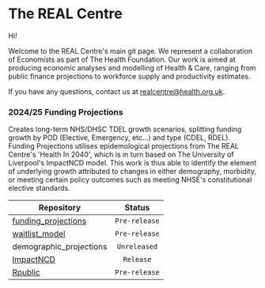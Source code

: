# The REAL Centre

Hi!

Welcome to the REAL Centre's main git page. We represent a collaboration of Economists as part of The Health Foundation. Our work is aimed at producing economic analyses and modelling of Health & Care, ranging from public finance projections to workforce supply and productivity estimates.

If you have any questions, contact us at realcentre@health.org.uk.

### 2024/25 Funding Projections
Creates long-term NHS/DHSC TDEL growth scenarios, splitting funding growth by POD (Elective, Emergency, etc...) and type (CDEL, RDEL). Funding Projections utilises epidemological projections from The REAL Centre's 'Health In 2040', which is in turn based on The University of Liverpool's ImpactNCD model. This work is thus able to identify the element of underlying growth attributed to changes in either demography, morbidity, or meeting certain policy outcomes such as meeting NHSE's constitutional elective standards.

| Repository              | Status        |
| -------------           |:-------------:| 
| [funding_projections](https://github.com/REALCentreTHF/funding_projections)     | `Pre-release` | 
| [waitlist_model](https://github.com/zeyadissa/waitlist_model)          | `Pre-release` |  
| demographic_projections | `Unreleased`  | 
| [ImpactNCD](https://github.com/ChristK/IMPACTncd_Liverpool)             | `Release`     | 
| [Rpublic](https://github.com/zeyadissa/Rpublic)                 | `Pre-release` |


<!--

**Here are some ideas to get you started:**

🙋‍♀️ A short introduction - what is your organization all about?
🌈 Contribution guidelines - how can the community get involved?
👩‍💻 Useful resources - where can the community find your docs? Is there anything else the community should know?
🍿 Fun facts - what does your team eat for breakfast?
🧙 Remember, you can do mighty things with the power of [Markdown](https://docs.github.com/github/writing-on-github/getting-started-with-writing-and-formatting-on-github/basic-writing-and-formatting-syntax)
-->
